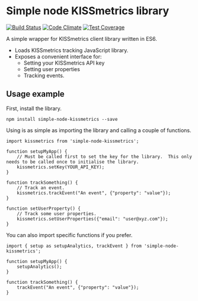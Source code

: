 # Simple node KISSmetrics library

[![Build Status](https://travis-ci.org/silktide/simple-node-kissmetrics.svg?branch=master)](https://travis-ci.org/silktide/simple-node-kissmetrics)
[![Code Climate](https://codeclimate.com/repos/55df319a69568066780016d6/badges/d2a8873373061fa5face/gpa.svg)](https://codeclimate.com/repos/55df319a69568066780016d6/feed)
[![Test Coverage](https://codeclimate.com/repos/55df319a69568066780016d6/badges/d2a8873373061fa5face/coverage.svg)](https://codeclimate.com/repos/55df319a69568066780016d6/coverage)

A simple wrapper for KISSmetrics client library written in ES6.

* Loads KISSmetrics tracking JavaScript library.
* Exposes a convenient interface for:
    - Setting your KISSmetrics API key
    - Setting user properties
    - Tracking events.

## Usage example

First, install the library.

    npm install simple-node-kissmetrics --save
    
Using is as simple as importing the library and calling a couple of functions.

    import kissmetrics from 'simple-node-kissmetrics';
    
    function setupMyApp() {
        // Must be called first to set the key for the library.  This only needs to be called once to initialise the library.
        kissmetrics.setKey(YOUR_API_KEY);
    }
    
    function trackSomething() {        
        // Track an event.
        kissmetrics.trackEvent("An event", {"property": "value"});
    }
    
    function setUserProperty() {
        // Track some user properties.
        kissmetrics.setUserProperties({"email": "user@xyz.com"});
    }
    
You can also import specific functions if you prefer.

    import { setup as setupAnalytics, trackEvent } from 'simple-node-kissmetrics';
    
    function setupMyApp() {
        setupAnalytics();
    }
    
    function trackSomething() {
        trackEvent("An event", {"property": "value"});
    }